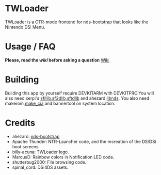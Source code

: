 # TWLoader
TWLoader is a CTR-mode frontend for nds-bootstrap that looks like the Nintendo DSi Menu.

# Usage / FAQ

**Please, read the _wiki_ before asking a question** [Wiki](https://github.com/Robz8/TWLoader/wiki)

# Building

Building this app by yourself require DEVKITARM with DEVKITPRO.You will also need xerpi's [sfillib](https://github.com/xerpi/sfillib),[sf2dlib](https://github.com/xerpi/sf2dlib),[sftdlib](https://github.com/xerpi/sftdlib) and ahezard [libnds](https://github.com/ahezard/libnds). You also need makerom,[make_cia](https://github.com/ihaveamac/ctr_toolkit) and bannertool on system location.

# Credits

- ahezard: [nds-bootstrap](https://github.com/ahezard/nds-bootstrap)
- Apache Thunder: NTR-Launcher code, and the recreation of the DS/DSi boot screens.
- billy-acuna: TWLoader logo.
- MarcusD: Rainbow colors in Notification LED code.
- shutterbug2000: File browsing code.
- spinal_cord: DSi4DS assets.

